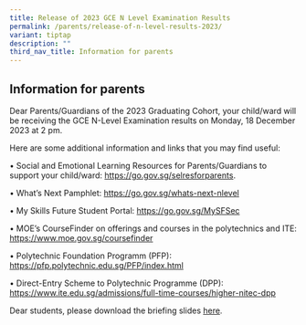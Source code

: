 ```yaml
---
title: Release of 2023 GCE N Level Examination Results
permalink: /parents/release-of-n-level-results-2023/
variant: tiptap
description: ""
third_nav_title: Information for parents
---
```

<h2>Information for parents</h2><p>Dear Parents/Guardians of the 2023 Graduating Cohort, your child/ward will be receiving the GCE N-Level Examination results on Monday, 18 December 2023 at 2 pm.</p><p>Here are some additional information and links that you may find useful:</p><p>• Social and Emotional Learning Resources for Parents/Guardians to support your child/ward: <a href="https://go.gov.sg/selresforparents" rel="noopener noreferrer nofollow" target="_blank">https://go.gov.sg/selresforparents</a>.</p><p>• What’s Next Pamphlet: <a href="https://go.gov.sg/whats-next-nlevel" rel="noopener noreferrer nofollow" target="_blank">https://go.gov.sg/whats-next-nlevel</a></p><p>• My Skills Future Student Portal: <a href="https://go.gov.sg/MySFSec" rel="noopener noreferrer nofollow" target="_blank">https://go.gov.sg/MySFSec</a></p><p>• MOE’s CourseFinder on offerings and courses in the polytechnics and ITE: <a href="https://www.moe.gov.sg/coursefinder" rel="noopener noreferrer nofollow" target="_blank">https://www.moe.gov.sg/coursefinder</a></p><p>• Polytechnic Foundation Programm (PFP): <a href="https://pfp.polytechnic.edu.sg/PFP/index.html" rel="noopener noreferrer nofollow" target="_blank">https://pfp.polytechnic.edu.sg/PFP/index.html</a></p><p>• Direct-Entry Scheme to Polytechnic Programme (DPP): <a href="https://www.ite.edu.sg/admissions/full-time-courses/higher-nitec-dpp" rel="noopener noreferrer nofollow" target="_blank">https://www.ite.edu.sg/admissions/full-time-courses/higher-nitec-dpp</a></p><p></p><p>Dear students, please download the briefing slides <a href="/files/Parents/2023_N_Level_Result_Release_Briefing_Slides.pdf" rel="noopener noreferrer nofollow" target="_blank">here</a>.</p>
